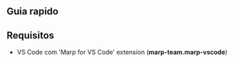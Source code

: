 ## Guia rapido

## Requisitos

- VS Code com 'Marp for VS Code' extension (**marp-team.marp-vscode**)


